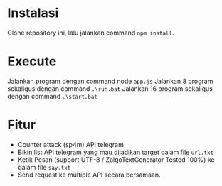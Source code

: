 # Instalasi

Clone repository ini, lalu jalankan command `npm install`.

# Execute

Jalankan program dengan command node `app.js`
Jalankan 8 program sekaligus dengan command `.\run.bat`
Jalankan 16 program sekaligus dengan command `.\start.bat`

# Fitur

- Counter attack (sp4m) API telegram
- Bikin list API telegram yang mau dijadikan target dalam file `url.txt`
- Ketik Pesan (support UTF-8 / ZalgoTextGenerator Tested 100%) ke dalam file `say.txt`
- Send request ke multiple API secara bersamaan.
